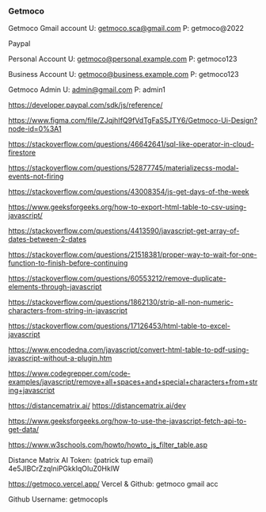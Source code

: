 ### Getmoco

Getmoco Gmail account
U: getmoco.sca@gmail.com
P: getmoco@2022

Paypal

Personal Account
U: getmoco@personal.example.com
P: getmoco123

Business Account
U: getmoco@business.example.com
P: getmoco123

Getmoco Admin
U: admin@gmail.com
P: admin1

https://developer.paypal.com/sdk/js/reference/

https://www.figma.com/file/ZJqjhIfQ9fVdTgFaS5JTY6/Getmoco-Ui-Design?node-id=0%3A1

https://stackoverflow.com/questions/46642641/sql-like-operator-in-cloud-firestore

https://stackoverflow.com/questions/52877745/materializecss-modal-events-not-firing

https://stackoverflow.com/questions/43008354/js-get-days-of-the-week

https://www.geeksforgeeks.org/how-to-export-html-table-to-csv-using-javascript/

https://stackoverflow.com/questions/4413590/javascript-get-array-of-dates-between-2-dates

https://stackoverflow.com/questions/21518381/proper-way-to-wait-for-one-function-to-finish-before-continuing

https://stackoverflow.com/questions/60553212/remove-duplicate-elements-through-javascript

https://stackoverflow.com/questions/1862130/strip-all-non-numeric-characters-from-string-in-javascript

https://stackoverflow.com/questions/17126453/html-table-to-excel-javascript

https://www.encodedna.com/javascript/convert-html-table-to-pdf-using-javascript-without-a-plugin.htm

https://www.codegrepper.com/code-examples/javascript/remove+all+spaces+and+special+characters+from+string+javascript

https://distancematrix.ai/
https://distancematrix.ai/dev

https://www.geeksforgeeks.org/how-to-use-the-javascript-fetch-api-to-get-data/

https://www.w3schools.com/howto/howto_js_filter_table.asp

Distance Matrix AI Token: (patrick tup email)
4e5JlBCrZzqIniPGkkIqOIuZ0HkIW

https://getmoco.vercel.app/
Vercel & Github:
getmoco gmail acc

Github Username:
getmocopls
